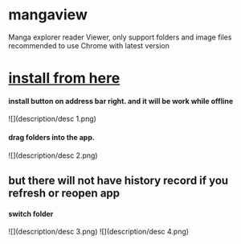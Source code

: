 #  mangaview

Manga explorer reader Viewer, only support folders and image files
recommended to use Chrome with latest version

# [install from here](https://nohnolife.github.io/mangaview/dist/index.html)

#### install button on address bar right. and it will be work while offline
![](description/desc 1.png)
#### drag folders into the app.
![](description/desc 2.png)
## but there will not have history record if you refresh or reopen app
#### switch folder
![](description/desc 3.png)
![](description/desc 4.png)